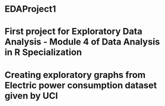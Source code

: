 # EDAProject1
# First project for Exploratory Data Analysis - Module 4 of Data Analysis in R Specialization
# Creating exploratory graphs from Electric power consumption dataset given by UCI

